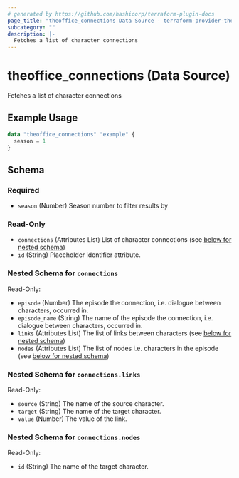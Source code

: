 ```yaml
---
# generated by https://github.com/hashicorp/terraform-plugin-docs
page_title: "theoffice_connections Data Source - terraform-provider-theoffice"
subcategory: ""
description: |-
  Fetches a list of character connections
---
```


# theoffice_connections (Data Source)

Fetches a list of character connections

## Example Usage

```terraform
data "theoffice_connections" "example" {
  season = 1
}
```

<!-- schema generated by tfplugindocs -->
## Schema

### Required

- `season` (Number) Season number to filter results by

### Read-Only

- `connections` (Attributes List) List of character connections (see [below for nested schema](#nestedatt--connections))
- `id` (String) Placeholder identifier attribute.

<a id="nestedatt--connections"></a>
### Nested Schema for `connections`

Read-Only:

- `episode` (Number) The episode the connection, i.e. dialogue between characters, occurred in.
- `episode_name` (String) The name of the episode the connection, i.e. dialogue between characters, occurred in.
- `links` (Attributes List) The list of links between characters (see [below for nested schema](#nestedatt--connections--links))
- `nodes` (Attributes List) The list of nodes i.e. characters in the episode (see [below for nested schema](#nestedatt--connections--nodes))

<a id="nestedatt--connections--links"></a>
### Nested Schema for `connections.links`

Read-Only:

- `source` (String) The name of the source character.
- `target` (String) The name of the target character.
- `value` (Number) The value of the link.


<a id="nestedatt--connections--nodes"></a>
### Nested Schema for `connections.nodes`

Read-Only:

- `id` (String) The name of the target character.
